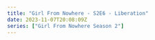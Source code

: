 ```yaml
---
title: "Girl From Nowhere - S2E6 - Liberation"
date: 2023-11-07T20:08:09Z
series: ["Girl From Nowhere Season 2"]
---
```



<mux-player stream-type="on-demand"
  src="https://kp3d-my.sharepoint.com/personal/ryoo_kp3d_onmicrosoft_com/_layouts/15/download.aspx?share=EZRlNoEMKHZKqEkZlBWtsVkBtM3la4l8yDg9vufiOFw4Pg" prefer-playback="mse" controls>
  </mux-player>
  
  
  <script src="https://cdn.jsdelivr.net/npm/@mux/mux-player"></script>
  
 <script type="application/ld+json">
 {
  "@context": "https://schema.org/",
  "@type": "VideoObject",
  "name": "Girl From Nowhere - S2E6 - Liberation",
  "contentUrl": "https://stream.mux.com/h01bnk1IFlKT9RFv4UZTH9Z400YysQY6sPQasJ4qXe02fM.m3u8",
  "thumbnailUrl": "https://www.themoviedb.org/t/p/original/zcYqSMR4PcD4zFnVuXIGgt2Qi5.jpg?width=314&fit_mode=preserve&time=25",
  "uploadDate": "2023-11-07T20:08:09Z",
}

</script>
